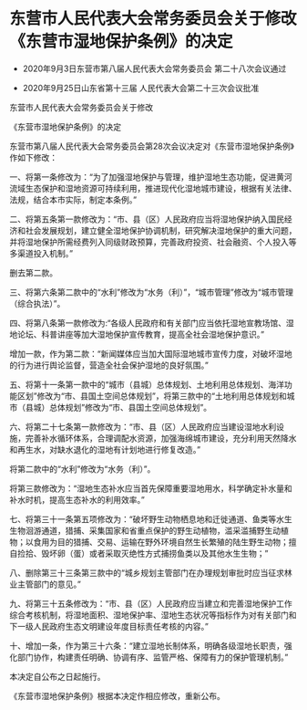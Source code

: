 # 东营市人民代表大会常务委员会关于修改《东营市湿地保护条例》的决定

- 2020年9月3日东营市第八届人民代表大会常务委员会
  第二十八次会议通过

- 2020年9月25日山东省第十三届
  人民代表大会第二十三次会议批准

<!-- INFO END -->

东营市人民代表大会常务委员会关于修改

《东营市湿地保护条例》的决定

东营市第八届人民代表大会常务委员会第28次会议决定对《东营市湿地保护条例》作如下修改：

一、将第一条修改为：“为了加强湿地保护与管理，维护湿地生态功能，促进黄河流域生态保护和湿地资源可持续利用，推进现代化湿地城市建设，根据有关法律、法规，结合本市实际，制定本条例。”

二、将第五条第一款修改为：“市、县（区）人民政府应当将湿地保护纳入国民经济和社会发展规划，建立健全湿地保护协调机制，研究解决湿地保护的重大问题，并将湿地保护所需经费列入同级财政预算，完善政府投资、社会融资、个人投入等多渠道投入机制。”

删去第二款。

三、将第六条第二款中的“水利”修改为“水务（利）”，“城市管理”修改为“城市管理（综合执法）”。

四、将第八条第一款修改为:“各级人民政府和有关部门应当依托湿地宣教场馆、湿地论坛、科普讲座等加大湿地保护宣传教育，提高全社会湿地保护意识。”

增加一款，作为第二款：“新闻媒体应当加大国际湿地城市宣传力度，对破坏湿地的行为进行舆论监督，营造全社会保护湿地的良好氛围。”

五、将第十一条第一款中的“城市（县城）总体规划、土地利用总体规划、海洋功能区划”修改为“市、县国土空间总体规划”，将第三款中的“土地利用总体规划和城市（县城）总体规划”修改为“市、县国土空间总体规划”。

六、将第二十七条第一款修改为：“市、县（区）人民政府应当建设湿地水利设施，完善补水循环体系，合理调配水资源，加强海绵城市建设，充分利用天然降水和再生水，对缺水退化的湿地有计划地进行修复改造。”

将第二款中的“水利”修改为“水务（利）”。

将第三款修改为：“湿地生态补水应当首先保障重要湿地用水，科学确定补水量和补水时机，提高生态补水的利用效率。”

七、将第三十一条第五项修改为：“破坏野生动物栖息地和迁徙通道、鱼类等水生生物洄游通道，猎捕、采集国家和省重点保护的野生动植物，滥采滥捕野生动植物；以食用为目的猎捕、交易、运输在野外环境自然生长繁殖的陆生野生动物；擅自捡拾、毁坏卵（蛋）或者采取灭绝性方式捕捞鱼类以及其他水生生物；”

八、删除第三十三条第三款中的“城乡规划主管部门在办理规划审批时应当征求林业主管部门的意见。”

九、将第三十五条修改为：“市、县（区）人民政府应当建立和完善湿地保护工作综合考核机制，将湿地面积、湿地保护率、湿地生态状况等指标作为对有关部门和下一级人民政府生态文明建设年度目标责任考核的内容。”

十、增加一条，作为第三十六条：“建立湿地长制体系，明确各级湿地长职责，强化部门协作，构建责任明确、协调有序、监管严格、保障有力的保护管理机制。”

本决定自公布之日起施行。

《东营市湿地保护条例》根据本决定作相应修改，重新公布。
